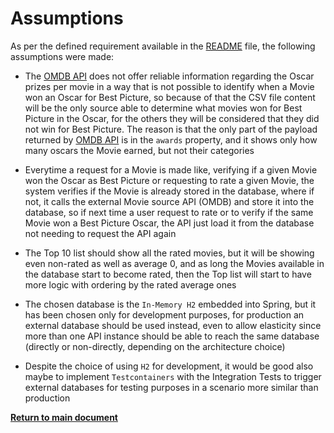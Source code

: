 # Assumptions

As per the defined requirement available in the [README](https://github.com/daniel-chiuratto-seabra/movieapi/blob/main/README.md)
file, the following assumptions were made:

* The [OMDB API](http://omdbapi.com) does not offer reliable information regarding the Oscar prizes per movie in a way
that is not possible to identify when a Movie won an Oscar for Best Picture, so because of that the CSV file content
will be the only source able to determine what movies won for Best Picture in the Oscar, for the others they will be
considered that they did not win for Best Picture. The reason is that the only part of the payload returned by
[OMDB API](http://omdbapi.com) is in the `awards` property, and it shows only how many oscars the Movie earned, but not
their categories

* Everytime a request for a Movie is made like, verifying if a given Movie won the Oscar as Best Picture or requesting
to rate a given Movie, the system verifies if the Movie is already stored in the database, where if not, it calls the
external Movie source API (OMDB) and store it into the database, so if next time a user request to rate or to verify if
the same Movie won a Best Picture Oscar, the API just load it from the database not needing to request the API again

* The Top 10 list should show all the rated movies, but it will be showing even non-rated as well as average 0, and as
long the Movies available in the database start to become rated, then the Top list will start to have more logic with
ordering by the rated average ones

* The chosen database is the `In-Memory H2` embedded into Spring, but it has been chosen only for development purposes,
for production an external database should be used instead, even to allow elasticity since more than one API instance
should be able to reach the same database (directly or non-directly, depending on the architecture choice)

* Despite the choice of using `H2` for development, it would be good also maybe to implement `Testcontainers` with the
Integration Tests to trigger external databases for testing purposes in a scenario more similar than production

[**Return to main document**](https://github.com/daniel-chiuratto-seabra/movieapi/blob/main/README.md)